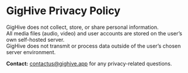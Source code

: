 # GigHive Privacy Policy

GigHive does not collect, store, or share personal information.  
All media files (audio, video) and user accounts are stored on the user’s own self-hosted server.  
GigHive does not transmit or process data outside of the user’s chosen server environment.  

**Contact:** contactus@gighive.app for any privacy-related questions. 
